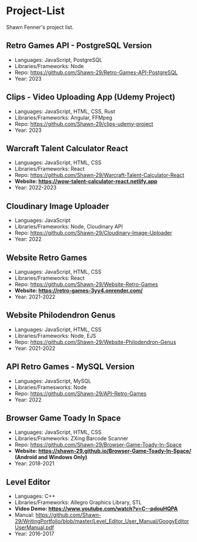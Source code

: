 # Project-List

Shawn Fenner's project list.

## Retro Games API - PostgreSQL Version
- Languages: JavaScript, PostgreSQL
- Libraries/Frameworks: Node
- Repo: https://github.com/Shawn-29/Retro-Games-API-PostgreSQL
- Year: 2023

## Clips - Video Uploading App (Udemy Project)
- Languages: JavaScript, HTML, CSS, Rust
- Libraries/Frameworks: Angular, FFMpeg
- Repo: https://github.com/Shawn-29/clips-udemy-project
- Year: 2023

## Warcraft Talent Calculator React
- Languages: JavaScript, HTML, CSS
- Libraries/Frameworks: React
- Repo: https://github.com/Shawn-29/Warcraft-Talent-Calculator-React
- **Website: https://wow-talent-calculator-react.netlify.app**
- Year: 2022-2023

## Cloudinary Image Uploader
- Languages: JavaScript
- Libraries/Frameworks: Node, Cloudinary API
- Repo: https://github.com/Shawn-29/Cloudinary-Image-Uploader
- Year: 2022

## Website Retro Games
- Languages: JavaScript, HTML, CSS
- Libraries/Frameworks: React
- Repo: https://github.com/Shawn-29/Website-Retro-Games
- **Website: https://retro-games-3yy4.onrender.com/**
- Year: 2021-2022

## Website Philodendron Genus
- Languages: JavaScript, HTML, CSS
- Libraries/Frameworks: Node, EJS
- Repo: https://github.com/Shawn-29/Website-Philodendron-Genus
- Year: 2021-2022

## API Retro Games - MySQL Version
- Languages: JavaScript, MySQL
- Libraries/Framesworks: Node
- Repo: https://github.com/Shawn-29/API-Retro-Games
- Year: 2022

## Browser Game Toady In Space
- Languages: JavaScript, HTML, CSS
- Libraries/Frameworks: ZXing Barcode Scanner
- Repo: https://github.com/Shawn-29/Browser-Game-Toady-In-Space
- **Website: https://shawn-29.github.io/Browser-Game-Toady-In-Space/ (Android and Windows Only)**
- Year: 2018-2021

## Level Editor
- Languages: C++
- Libraries/Frameworks: Allegro Graphics Library, STL
- **Video Demo: https://www.youtube.com/watch?v=C--pdouHQPA**
- Manual: https://github.com/Shawn-29/WritingPortfolio/blob/master/Level_Editor_User_Manual/GoogyEditorUserManual.pdf
- Year: 2016-2017
